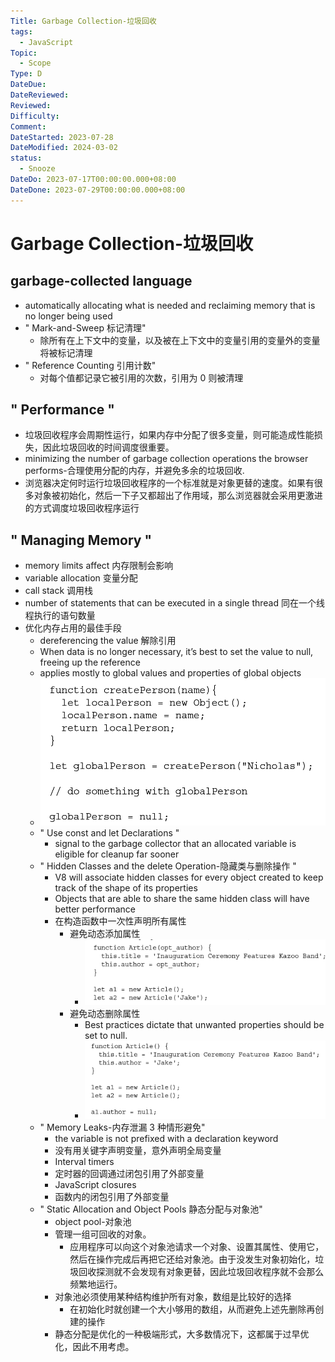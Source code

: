 ```yaml
---
Title: Garbage Collection-垃圾回收
tags:
  - JavaScript
Topic:
  - Scope
Type: D
DateDue: 
DateReviewed: 
Reviewed: 
Difficulty: 
Comment: 
DateStarted: 2023-07-28
DateModified: 2024-03-02
status:
  - Snooze
DateDo: 2023-07-17T00:00:00.000+08:00
DateDone: 2023-07-29T00:00:00.000+08:00
---
```


# Garbage Collection-垃圾回收
##  garbage-collected language 

-  automatically allocating what is needed and reclaiming memory that is no longer being used  
- " Mark-and-Sweep 标记清理" 
  - 除所有在上下文中的变量，以及被在上下文中的变量引用的变量外的变量将被标记清理
- " Reference Counting 引用计数" 
  - 对每个值都记录它被引用的次数，引用为 0 则被清理

## " Performance " 

- 垃圾回收程序会周期性运行，如果内存中分配了很多变量，则可能造成性能损失，因此垃圾回收的时间调度很重要。
-  minimizing the number of garbage collection operations the browser performs-合理使用分配的内存，并避免多余的垃圾回收. 
  - 浏览器决定何时运行垃圾回收程序的一个标准就是对象更替的速度。如果有很多对象被初始化，然后一下子又都超出了作用域，那么浏览器就会采用更激进的方式调度垃圾回收程序运行

## " Managing Memory " 

-  memory limits affect 内存限制会影响 
  -  variable allocation 变量分配  
  -  call stack 调用栈
  -  number of statements that can be executed in a single thread 同在一个线程执行的语句数量 
- 优化内存占用的最佳手段
  -  dereferencing the value 解除引用 
    -  When data is no longer necessary, it’s best to set the value to null, freeing up the reference  
    -  applies mostly to global values and properties of global objects
    - ![](z-Assets/C04VariablesScopeMemory-18-x65-y456.png)
  - " Use const and let Declarations " 
    -  signal to the garbage collector that an allocated variable is eligible for cleanup far sooner 
  - " Hidden Classes and the delete Operation-隐藏类与删除操作 "
    -  V8 will associate hidden classes for every object created to keep track of the shape of its properties 
      -  Objects that are able to share the same hidden class will have better performance 
    - 在构造函数中一次性声明所有属性
      - 避免动态添加属性
        - ![](z-Assets/C04VariablesScopeMemory-19-x89-y398.png)
      - 避免动态删除属性
        -  Best practices dictate that unwanted properties should be set to null. 
        - ![](z-Assets/C04VariablesScopeMemory-19-x91-y95.png)
  - " Memory Leaks-内存泄漏 3 种情形避免" 
    -  the variable is not prefixed with a declaration keyword  
      - 没有用关键字声明变量，意外声明全局变量
    -  Interval timers 
      - 定时器的回调通过闭包引用了外部变量
    -  JavaScript closures 
      - 函数内的闭包引用了外部变量
  - " Static Allocation and Object Pools 静态分配与对象池"
    -  object pool-对象池 
      - 管理一组可回收的对象。
        - 应用程序可以向这个对象池请求一个对象、设置其属性、使用它，然后在操作完成后再把它还给对象池。由于没发生对象初始化，垃圾回收探测就不会发现有对象更替，因此垃圾回收程序就不会那么频繁地运行。
      - 对象池必须使用某种结构维护所有对象，数组是比较好的选择
        - 在初始化时就创建一个大小够用的数组，从而避免上述先删除再创建的操作
      - 静态分配是优化的一种极端形式，大多数情况下，这都属于过早优化，因此不用考虑。
